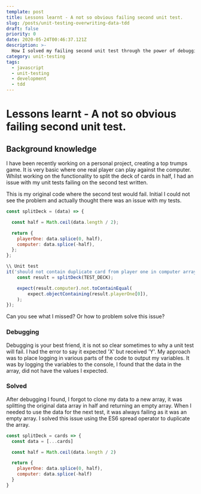 ```yaml
---
template: post
title: Lessons learnt - A not so obvious failing second unit test.
slug: /posts/unit-testing-overwriting-data-tdd
draft: false
priority: 0
date: 2020-05-24T00:46:37.121Z
description: >-
  How I solved my failing second unit test through the power of debugging.
category: unit-testing
tags:
  - javascript
  - unit-testing
  - development
  - tdd
---
```


# Lessons learnt - A not so obvious failing second unit test.

## Background knowledge

I have been recently working on a personal project, creating a top trumps game. It is very basic where one real player can play against the computer. Whilst working on the functionality to split the deck of cards in half, I had an issue with my unit tests failing on the second test written.

This is my original code where the second test would fail. Initial I could not see the problem and actually thought there was an issue with my tests.

```javascript
const splitDeck = (data) => {

  const half = Math.ceil(data.length / 2);

  return {
    playerOne: data.splice(0, half),
    computer: data.splice(-half),
  };
};

\\ Unit test
it('should not contain duplicate card from player one in computer array', () => {
    const result = splitDeck(TEST_DECK);

    expect(result.computer).not.toContainEqual(
        expect.objectContaining(result.playerOne[0]),
    );
});

```

Can you see what I missed? Or how to problem solve this issue?

### Debugging

Debugging is your best friend, it is not so clear sometimes to why a unit test will fail. I had the error to say it expected 'X' but received 'Y'. My approach was to place logging in various parts of the code to output my variables. It was by logging the variables to the console, I found that the data in the array, did not have the values I expected.

### Solved

After debugging I found, I forgot to clone my data to a new array, it was splitting the original data array in half and returning an empty array.
When I needed to use the data for the next test, it was always failing as it was an empty array. I solved this issue using the ES6 spread operator to duplicate the array.

```javascript
const splitDeck = cards => {
  const data = [...cards]

  const half = Math.ceil(data.length / 2)

  return {
    playerOne: data.splice(0, half),
    computer: data.splice(-half)
  }
}
```
